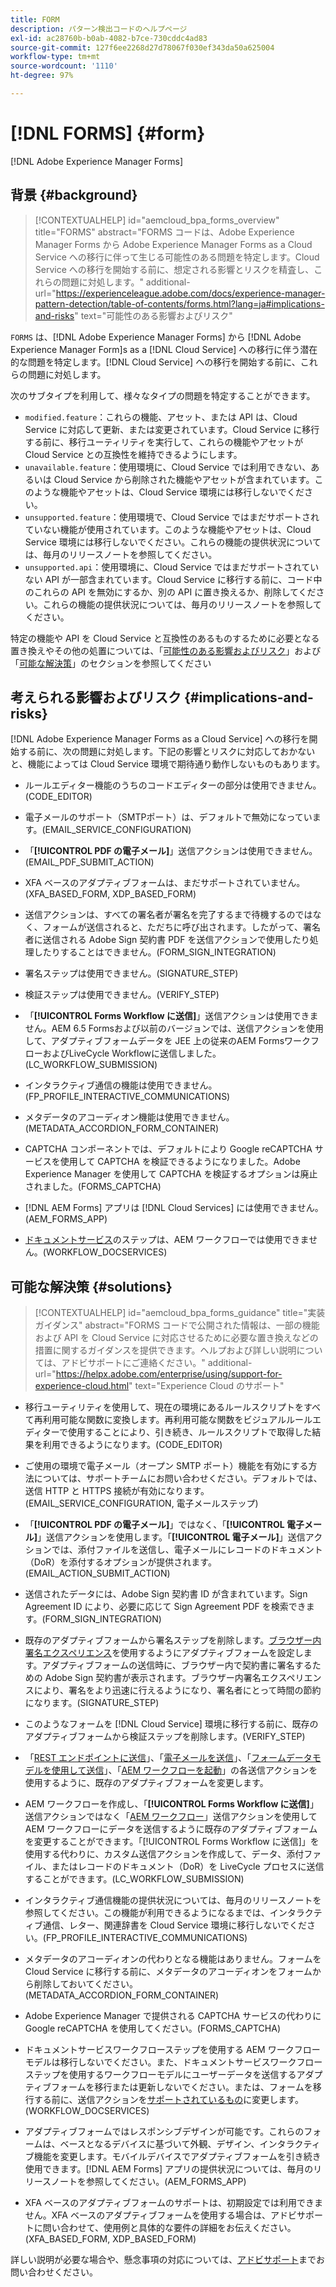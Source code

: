 ```yaml
---
title: FORM
description: パターン検出コードのヘルプページ
exl-id: ac28760b-b0ab-4082-b7ce-730cddc4ad83
source-git-commit: 127f6ee2268d27d78067f030ef343da50a625004
workflow-type: tm+mt
source-wordcount: '1110'
ht-degree: 97%

---
```


# [!DNL FORMS] {#form}

[!DNL Adobe Experience Manager Forms]

## 背景 {#background}

>[!CONTEXTUALHELP]
>id="aemcloud_bpa_forms_overview"
>title="FORMS"
>abstract="FORMS コードは、Adobe Experience Manager Forms から Adobe Experience Manager Forms as a Cloud Service への移行に伴って生じる可能性のある問題を特定します。Cloud Service への移行を開始する前に、想定される影響とリスクを精査し、これらの問題に対処します。"
>additional-url="https://experienceleague.adobe.com/docs/experience-manager-pattern-detection/table-of-contents/forms.html?lang=ja#implications-and-risks" text="可能性のある影響およびリスク"

`FORMS` は、[!DNL Adobe Experience Manager Forms] から [!DNL Adobe Experience Manager Form]s as a [!DNL Cloud Service] への移行に伴う潜在的な問題を特定します。[!DNL Cloud Service] への移行を開始する前に、これらの問題に対処します。

次のサブタイプを利用して、様々なタイプの問題を特定することができます。

* `modified.feature`：これらの機能、アセット、または API は、Cloud Service に対応して更新、または変更されています。Cloud Service に移行する前に、移行ユーティリティを実行して、これらの機能やアセットが Cloud Service との互換性を維持できるようにします。
* `unavailable.feature`：使用環境に、Cloud Service では利用できない、あるいは Cloud Service から削除された機能やアセットが含まれています。このような機能やアセットは、Cloud Service 環境には移行しないでください。
* `unsupported.feature`：使用環境で、Cloud Service ではまだサポートされていない機能が使用されています。このような機能やアセットは、Cloud Service 環境には移行しないでください。これらの機能の提供状況については、毎月のリリースノートを参照してください。
* `unsupported.api`：使用環境に、Cloud Service ではまだサポートされていない API が一部含まれています。Cloud Service に移行する前に、コード中のこれらの API を無効にするか、別の API に置き換えるか、削除してください。これらの機能の提供状況については、毎月のリリースノートを参照してください。

特定の機能や API を Cloud Service と互換性のあるものするために必要となる置き換えやその他の処置については、「[可能性のある影響およびリスク](#implications-and-risks)」および「[可能な解決策](#solutions)」のセクションを参照してください

## 考えられる影響およびリスク {#implications-and-risks}

[!DNL Adobe Experience Manager Forms as a Cloud Service] への移行を開始する前に、次の問題に対処します。下記の影響とリスクに対応しておかないと、機能によっては Cloud Service 環境で期待通り動作しないものもあります。

* ルールエディター機能のうちのコードエディターの部分は使用できません。(CODE_EDITOR)

* 電子メールのサポート（SMTPポート）は、デフォルトで無効になっています。(EMAIL_SERVICE_CONFIGURATION)

* 「**[!UICONTROL PDF の電子メール]**」送信アクションは使用できません。(EMAIL_PDF_SUBMIT_ACTION)

* XFA ベースのアダプティブフォームは、まだサポートされていません。(XFA_BASED_FORM, XDP_BASED_FORM)

* 送信アクションは、すべての署名者が署名を完了するまで待機するのではなく、フォームが送信されると、ただちに呼び出されます。したがって、署名者に送信される Adobe Sign 契約書 PDF を送信アクションで使用したり処理したりすることはできません。(FORM_SIGN_INTEGRATION)

* 署名ステップは使用できません。(SIGNATURE_STEP)

* 検証ステップは使用できません。(VERIFY_STEP)

* 「**[!UICONTROL Forms Workflow に送信]**」送信アクションは使用できません。AEM 6.5 Formsおよび以前のバージョンでは、送信アクションを使用して、アダプティブフォームデータを JEE 上の従来のAEM FormsワークフローおよびLiveCycle Workflowに送信しました。 (LC_WORKFLOW_SUBMISSION)

* インタラクティブ通信の機能は使用できません。(FP_PROFILE_INTERACTIVE_COMMUNICATIONS)

* メタデータのアコーディオン機能は使用できません。(METADATA_ACCORDION_FORM_CONTAINER)

* CAPTCHA コンポーネントでは、デフォルトにより Google reCAPTCHA サービスを使用して CAPTCHA を検証できるようになりました。Adobe Experience Manager を使用して CAPTCHA を検証するオプションは廃止されました。(FORMS_CAPTCHA)

* [!DNL AEM Forms] アプリは [!DNL Cloud Services] には使用できません。(AEM_FORMS_APP)

* [ドキュメントサービス](https://experienceleague.adobe.com/docs/experience-manager-65/forms/install-aem-forms/osgi-installation/install-configure-document-services.html?lang=ja#deployment-topology)のステップは、AEM ワークフローでは使用できません。(WORKFLOW_DOCSERVICES)

## 可能な解決策 {#solutions}

>[!CONTEXTUALHELP]
>id="aemcloud_bpa_forms_guidance"
>title="実装ガイダンス"
>abstract="FORMS コードで公開された情報は、一部の機能および API を Cloud Service に対応させるために必要な置き換えなどの措置に関するガイダンスを提供できます。ヘルプおよび詳しい説明については、アドビサポートにご連絡ください。"
>additional-url="https://helpx.adobe.com/enterprise/using/support-for-experience-cloud.html" text="Experience Cloud のサポート"

* 移行ユーティリティを使用して、現在の環境にあるルールスクリプトをすべて再利用可能な関数に変換します。再利用可能な関数をビジュアルルールエディターで使用することにより、引き続き、ルールスクリプトで取得した結果を利用できるようになります。(CODE_EDITOR)

* ご使用の環境で電子メール（オープン SMTP ポート）機能を有効にする方法については、サポートチームにお問い合わせください。デフォルトでは、送信 HTTP と HTTPS 接続が有効になります。(EMAIL_SERVICE_CONFIGURATION, 電子メールステップ)

* 「**[!UICONTROL PDF の電子メール]**」ではなく、「**[!UICONTROL 電子メール]**」送信アクションを使用します。「**[!UICONTROL 電子メール]**」送信アクションでは、添付ファイルを送信し、電子メールにレコードのドキュメント（DoR）を添付するオプションが提供されます。(EMAIL_ACTION_SUBMIT_ACTION)

* 送信されたデータには、Adobe Sign 契約書 ID が含まれています。Sign Agreement ID により、必要に応じて Sign Agreement PDF を検索できます。(FORM_SIGN_INTEGRATION)

* 既存のアダプティブフォームから署名ステップを削除します。[ブラウザー内署名エクスペリエンス](https://medium.com/adobetech/using-adobe-sign-to-e-sign-an-adaptive-form-heres-the-best-way-to-do-it-dc3e15f9b684)を使用するようにアダプティブフォームを設定します。アダプティブフォームの送信時に、ブラウザー内で契約書に署名するための Adobe Sign 契約書が表示されます。ブラウザー内署名エクスペリエンスにより、署名をより迅速に行えるようになり、署名者にとって時間の節約になります。(SIGNATURE_STEP)

* このようなフォームを [!DNL Cloud Service] 環境に移行する前に、既存のアダプティブフォームから検証ステップを削除します。(VERIFY_STEP)

* 「[REST エンドポイントに送信](https://experienceleague.adobe.com/docs/experience-manager-forms-cloud-service/forms/create-an-adaptive-form/configure-submit-actions-and-metadata-submission/configuring-submit-actions.html?lang=ja#submit-to-rest-endpoint)」、「[電子メールを送信](https://experienceleague.adobe.com/docs/experience-manager-forms-cloud-service/forms/create-an-adaptive-form/configure-submit-actions-and-metadata-submission/configuring-submit-actions.html?lang=ja#send-email)」、「[フォームデータモデルを使用して送信](https://experienceleague.adobe.com/docs/experience-manager-forms-cloud-service/forms/create-an-adaptive-form/configure-submit-actions-and-metadata-submission/configuring-submit-actions.html?lang=ja#submit-using-form-data-model)」、「[AEM ワークフローを起動](https://experienceleague.adobe.com/docs/experience-manager-forms-cloud-service/forms/create-an-adaptive-form/configure-submit-actions-and-metadata-submission/configuring-submit-actions.html?lang=ja#invoke-an-aem-workflow)」の各送信アクションを使用するように、既存のアダプティブフォームを変更します。

* AEM ワークフローを作成し、「**[!UICONTROL Forms Workflow に送信]**」送信アクションではなく「[AEM ワークフロー](https://experienceleague.adobe.com/docs/experience-manager-forms-cloud-service/forms/create-an-adaptive-form/configure-submit-actions-and-metadata-submission/configuring-submit-actions.html#invoke-an-aem-workflow)」送信アクションを使用して AEM ワークフローにデータを送信するように既存のアダプティブフォームを変更することができます。「[!UICONTROL Forms Workflow に送信]」を使用する代わりに、カスタム送信アクションを作成して、データ、添付ファイル、またはレコードのドキュメント（DoR）を LiveCycle プロセスに送信することができます。(LC_WORKFLOW_SUBMISSION)

* インタラクティブ通信機能の提供状況については、毎月のリリースノートを参照してください。この機能が利用できるようになるまでは、インタラクティブ通信、レター、関連辞書を Cloud Service 環境に移行しないでください。(FP_PROFILE_INTERACTIVE_COMMUNICATIONS)

* メタデータのアコーディオンの代わりとなる機能はありません。フォームを Cloud Service に移行する前に、メタデータのアコーディオンをフォームから削除しておいてください。(METADATA_ACCORDION_FORM_CONTAINER)

* Adobe Experience Manager で提供される CAPTCHA サービスの代わりに Google reCAPTCHA を使用してください。(FORMS_CAPTCHA)

* ドキュメントサービスワークフローステップを使用する AEM ワークフローモデルは移行しないでください。また、ドキュメントサービスワークフローステップを使用するワークフローモデルにユーザーデータを送信するアダプティブフォームを移行または更新しないでください。または、フォームを移行する前に、送信アクションを[サポートされているもの](https://experienceleague.adobe.com/docs/experience-manager-forms-cloud-service/forms/create-an-adaptive-form/configure-submit-actions-and-metadata-submission/configuring-submit-actions.html?lang=ja)に変更します。(WORKFLOW_DOCSERVICES)

* アダプティブフォームではレスポンシブデザインが可能です。これらのフォームは、ベースとなるデバイスに基づいて外観、デザイン、インタラクティブ機能を変更します。モバイルデバイスでアダプティブフォームを引き続き使用できます。[!DNL AEM Forms] アプリの提供状況については、毎月のリリースノートを参照してください。(AEM_FORMS_APP)

* XFA ベースのアダプティブフォームのサポートは、初期設定では利用できません。XFA ベースのアダプティブフォームを使用する場合は、アドビサポートに問い合わせて、使用例と具体的な要件の詳細をお伝えください。(XFA_BASED_FORM, XDP_BASED_FORM)

詳しい説明が必要な場合や、懸念事項の対応については、[アドビサポート](https://helpx.adobe.com/jp/enterprise/using/support-for-experience-cloud.html)までお問い合わせください。
